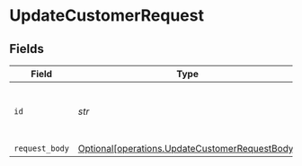 # UpdateCustomerRequest


## Fields

| Field                                                                                                  | Type                                                                                                   | Required                                                                                               | Description                                                                                            |
| ------------------------------------------------------------------------------------------------------ | ------------------------------------------------------------------------------------------------------ | ------------------------------------------------------------------------------------------------------ | ------------------------------------------------------------------------------------------------------ |
| `id`                                                                                                   | *str*                                                                                                  | :heavy_check_mark:                                                                                     | The unique identifier of the customer in Dub.                                                          |
| `request_body`                                                                                         | [Optional[operations.UpdateCustomerRequestBody]](../../models/operations/updatecustomerrequestbody.md) | :heavy_minus_sign:                                                                                     | N/A                                                                                                    |